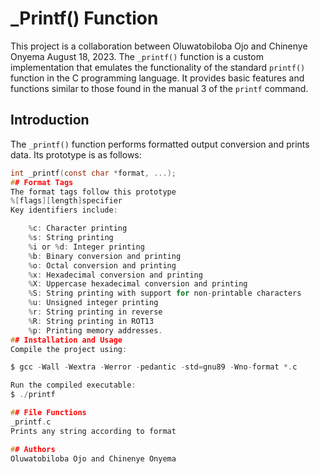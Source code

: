 # _Printf() Function
This project is a collaboration between Oluwatobiloba Ojo and Chinenye Onyema August 18, 2023.
The `_printf()` function is a custom implementation that emulates the functionality of the standard `printf()` function in the C programming language.
It provides basic features and functions similar to those found in the manual 3 of the `printf` command.
## Introduction

The `_printf()` function performs formatted output conversion and prints data. Its prototype is as follows:

```c
int _printf(const char *format, ...);
## Format Tags
The format tags follow this prototype
%[flags][length]specifier
Key identifiers include:

    %c: Character printing
    %s: String printing
    %i or %d: Integer printing
    %b: Binary conversion and printing
    %o: Octal conversion and printing
    %x: Hexadecimal conversion and printing
    %X: Uppercase hexadecimal conversion and printing
    %S: String printing with support for non-printable characters
    %u: Unsigned integer printing
    %r: String printing in reverse
    %R: String printing in ROT13
    %p: Printing memory addresses.
## Installation and Usage
Compile the project using:

$ gcc -Wall -Wextra -Werror -pedantic -std=gnu89 -Wno-format *.c

Run the compiled executable:
$ ./printf

## File Functions
_printf.c
Prints any string according to format

## Authors
Oluwatobiloba Ojo and Chinenye Onyema

